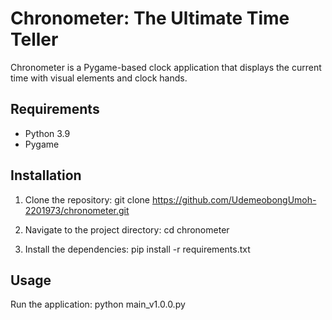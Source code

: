 # Chronometer: The Ultimate Time Teller

Chronometer is a Pygame-based clock application that displays the current time with visual elements and clock hands.

## Requirements
- Python 3.9
- Pygame

## Installation
1. Clone the repository:
    git clone https://github.com/UdemeobongUmoh-2201973/chronometer.git

2. Navigate to the project directory:
    cd chronometer

3. Install the dependencies:
    pip install -r requirements.txt

## Usage
Run the application:
    python main_v1.0.0.py
